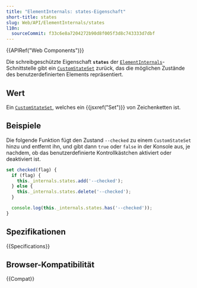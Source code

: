 ```yaml
---
title: "ElementInternals: states-Eigenschaft"
short-title: states
slug: Web/API/ElementInternals/states
l10n:
  sourceCommit: f33c6e8a7204272b90d8f005f3d8c743333d7dbf
---
```


{{APIRef("Web Components")}}

Die schreibgeschützte Eigenschaft **`states`** der [`ElementInternals`](/de/docs/Web/API/ElementInternals)-Schnittstelle gibt ein [`CustomStateSet`](/de/docs/Web/API/CustomStateSet) zurück, das die möglichen Zustände des benutzerdefinierten Elements repräsentiert.

## Wert

Ein [`CustomStateSet`](/de/docs/Web/API/CustomStateSet), welches ein {{jsxref("Set")}} von Zeichenketten ist.

## Beispiele

Die folgende Funktion fügt den Zustand `--checked` zu einem `CustomStateSet` hinzu und entfernt ihn, und gibt dann `true` oder `false` in der Konsole aus, je nachdem, ob das benutzerdefinierte Kontrollkästchen aktiviert oder deaktiviert ist.

```js
set checked(flag) {
  if (flag) {
    this._internals.states.add('--checked');
  } else {
    this._internals.states.delete('--checked');
  }

  console.log(this._internals.states.has('--checked'));
}
```

## Spezifikationen

{{Specifications}}

## Browser-Kompatibilität

{{Compat}}
